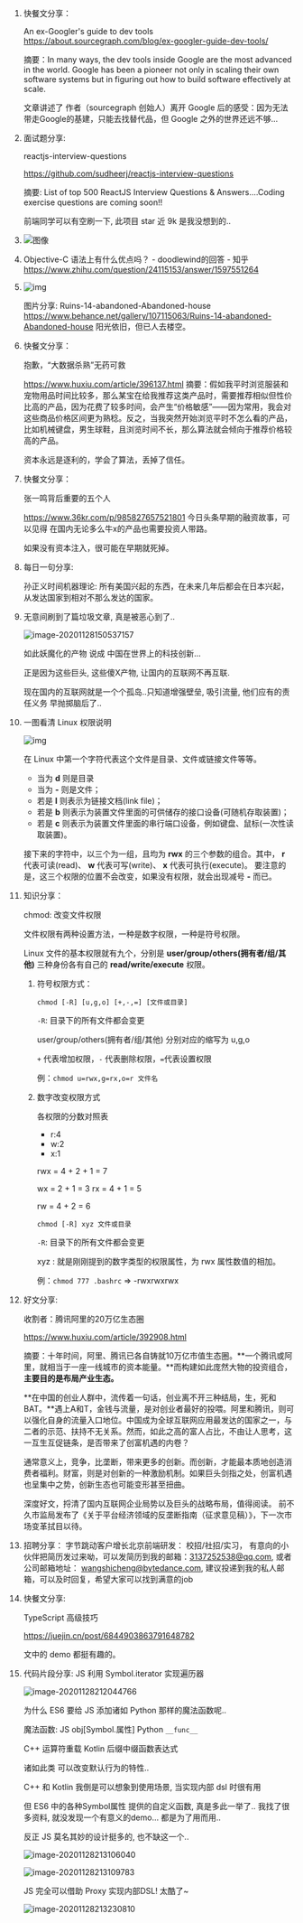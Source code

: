 1. 快餐文分享：

   An ex-Googler's guide to dev tools
   https://about.sourcegraph.com/blog/ex-googler-guide-dev-tools/

   摘要：In many ways, the dev tools inside Google are the most advanced in the world. Google has been a pioneer not only in scaling their own software systems but in figuring out how to build software effectively at scale.

   文章讲述了 作者（sourcegraph 创始人）离开 Google 后的感受：因为无法带走Google的基建，只能去找替代品，但 Google 之外的世界还远不够...
   
2. 面试题分享:

   reactjs-interview-questions

   https://github.com/sudheerj/reactjs-interview-questions

   摘要: List of top 500 ReactJS Interview Questions & Answers....Coding exercise questions are coming soon!!

   前端同学可以有空刷一下, 此项目 star 近 9k 是我没想到的..

3. ![图像](docs/En11IEYVkAc261t)

4. Objective-C 语法上有什么优点吗？ - doodlewind的回答 - 知乎 https://www.zhihu.com/question/24115153/answer/1597551264

5. ![img](docs/456ad1107115063.5f9feec7272ce.jpg)

   图片分享: Ruins-14-abandoned-Abandoned-house
   https://www.behance.net/gallery/107115063/Ruins-14-abandoned-Abandoned-house
   阳光依旧，但已人去楼空。

6. 快餐文分享：

   抱歉，“大数据杀熟”无药可救

   https://www.huxiu.com/article/396137.html
   摘要：假如我平时浏览服装和宠物用品时间比较多，那么某宝在给我推荐这类产品时，需要推荐相似但性价比高的产品，因为花费了较多时间，会产生“价格敏感”——因为常用，我会对这些商品价格区间更为熟稔。反之，当我突然开始浏览平时不怎么看的产品，比如机械键盘，男生球鞋，且浏览时间不长，那么算法就会倾向于推荐价格较高的产品。

   资本永远是逐利的，学会了算法，丢掉了信任。

7. 快餐文分享：

   张一鸣背后重要的五个人

   https://www.36kr.com/p/985827657521801
   今日头条早期的融资故事，可以见得 在国内无论多么牛x的产品也需要投资人带路。

   如果没有资本注入，很可能在早期就死掉。
   
8. 每日一句分享:

   孙正义时间机器理论: 所有美国兴起的东西，在未来几年后都会在日本兴起，从发达国家到相对不那么发达的国家。

9. 无意间刷到了篇垃圾文章, 真是被恶心到了..

   ![image-20201128150537157](docs/image-20201128150537157.png)

   如此妖魔化的产物 说成 中国在世界上的科技创新...

   正是因为这些巨头, 这些傻X产物,  让国内的互联网不再互联.

   现在国内的互联网就是一个个孤岛..只知道增强壁垒, 吸引流量, 他们应有的责任义务 早抛掷脑后了..

10. 一图看清 Linux 权限说明

    ![img](docs/file-llls22.jpg)

    在 Linux 中第一个字符代表这个文件是目录、文件或链接文件等等。

    - 当为 **d** 则是目录
    - 当为 **-** 则是文件；
    - 若是 **l** 则表示为链接文档(link file)；
    - 若是 **b** 则表示为装置文件里面的可供储存的接口设备(可随机存取装置)；
    - 若是 **c** 则表示为装置文件里面的串行端口设备，例如键盘、鼠标(一次性读取装置)。

    接下来的字符中，以三个为一组，且均为 **rwx** 的三个参数的组合。其中， **r** 代表可读(read)、 **w** 代表可写(write)、 **x** 代表可执行(execute)。 要注意的是，这三个权限的位置不会改变，如果没有权限，就会出现减号 **-** 而已。

11. 知识分享：

    chmod: 改变文件权限

    文件权限有两种设置方法，一种是数字权限，一种是符号权限。

    Linux 文件的基本权限就有九个，分别是 **user/group/others(拥有者/组/其他)** 三种身份各有自己的 **read/write/execute** 权限。

    1. 符号权限方式：

       `chmod [-R] [u,g,o] [+,-,=] [文件或目录]`

       `-R`: 目录下的所有文件都会变更

       user/group/others(拥有者/组/其他) 分别对应的缩写为 u,g,o

       `+` 代表增加权限，`-` 代表删除权限，`=`代表设置权限

       例：`chmod u=rwx,g=rx,o=r 文件名`

    2. 数字改变权限方式

       各权限的分数对照表

       - r:4
       - w:2
       - x:1

       rwx = 4 + 2 + 1 = 7

       wx = 2 + 1 = 3
       rx = 4 + 1 = 5

       rw = 4 + 2 = 6

       `chmod [-R] xyz 文件或目录`

       `-R`: 目录下的所有文件都会变更

       xyz : 就是刚刚提到的数字类型的权限属性，为 rwx 属性数值的相加。

       例：`chmod 777 .bashrc` => -rwxrwxrwx

12. 好文分享:

    收割者：腾讯阿里的20万亿生态圈

    https://www.huxiu.com/article/392908.html

    摘要：十年时间，阿里、腾讯已各自铸就10万亿市值生态圈。**一个腾讯或阿里，就相当于一座一线城市的资本能量。**而构建如此庞然大物的投资组合，**主要目的是布局产业生态。**

    **在中国的创业人群中，流传着一句话，创业离不开三种结局，生，死和BAT。**遇上A和T，金钱与流量，是对创业者最好的投喂。阿里和腾讯，则可以强化自身的流量入口地位。中国成为全球互联网应用最发达的国家之一，与二者的示范、扶持不无关系。然而，如此之高的富人占比，不由让人思考，这一互生互促链条，是否带来了创富机遇的内卷？

    通常意义上，竞争，比垄断，带来更多的创新。而创新，才能最本质地创造消费者福利。财富，则是对创新的一种激励机制。如果巨头剑指之处，创富机遇也呈集中之势，创新生态也可能变形甚至扭曲。

    深度好文，捋清了国内互联网企业局势以及巨头的战略布局，值得阅读。
    前不久市监局发布了《关于平台经济领域的反垄断指南（征求意见稿）》，下一次市场变革拭目以待。

13. 招聘分享：
    字节跳动客户增长北京前端研发： 校招/社招/实习， 有意向的小伙伴把简历发过来呦，可以发简历到我的邮箱：3137252538@qq.com, 或者公司邮箱地址： wangshicheng@bytedance.com, 建议投递到我的私人邮箱，可以及时回复，希望大家可以找到满意的job
    
14. 快餐文分享:

    TypeScript 高级技巧

    https://juejin.cn/post/6844903863791648782

    文中的 demo 都挺有趣的。
    
15. 代码片段分享:
    JS 利用 Symbol.iterator 实现遍历器

    ![image-20201128212044766](docs/image-20201128212044766.png)

    为什么 ES6 要给 JS 添加诸如 Python 那样的魔法函数呢..

    魔法函数: 
    JS  obj[Symbol.属性]
    Python `__func__`

    C++ 运算符重载
    Kotlin 后缀中缀函数表达式

    诸如此类 可以改变默认行为的特性.. 

    C++ 和 Kotlin 我倒是可以想象到使用场景, 当实现内部 dsl 时很有用

    但 ES6 中的各种Symbol属性 提供的自定义函数, 真是多此一举了..
    我找了很多资料, 就没发现一个有意义的demo... 都是为了用而用..

    反正 JS 莫名其妙的设计挺多的, 也不缺这一个..

    ![image-20201128213106040](docs/image-20201128213106040.png)

    ![image-20201128213109783](docs/image-20201128213109783.png)

    JS 完全可以借助 Proxy 实现内部DSL! 太酷了~

    ![image-20201128213230810](docs/image-20201128213230810.png)

